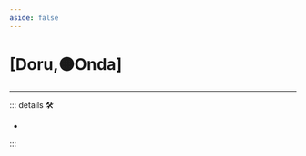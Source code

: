 ```yaml
---
aside: false
---
```

# <py>[Doru,🟠Onda]</py>

---

<!-- =================================================== -->
<!-- =================================================== -->
<!-- =================================================== -->
<!-- =================================================== -->
<!-- =================================================== -->
::: details 🛠

-

:::
